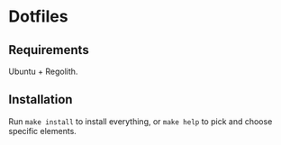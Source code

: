 # Dotfiles

## Requirements

Ubuntu + Regolith.

## Installation

Run `make install` to install everything, or `make help` to pick and choose specific elements.



